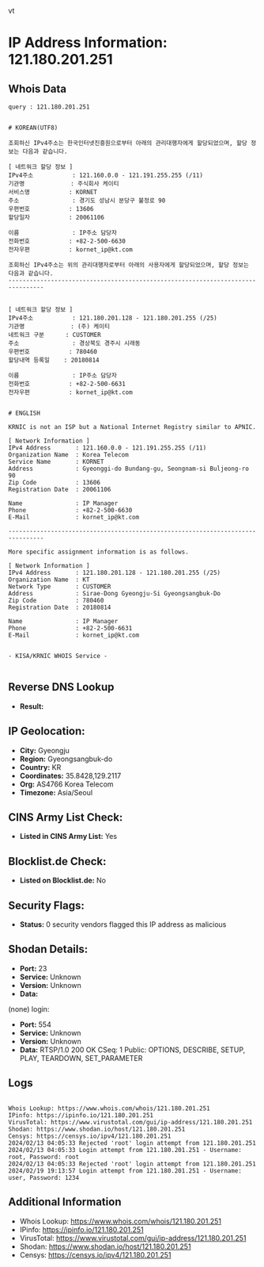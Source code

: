 vt
# IP Address Information: 121.180.201.251

## Whois Data
```
query : 121.180.201.251


# KOREAN(UTF8)

조회하신 IPv4주소는 한국인터넷진흥원으로부터 아래의 관리대행자에게 할당되었으며, 할당 정보는 다음과 같습니다.

[ 네트워크 할당 정보 ]
IPv4주소           : 121.160.0.0 - 121.191.255.255 (/11)
기관명             : 주식회사 케이티
서비스명           : KORNET
주소               : 경기도 성남시 분당구 불정로 90
우편번호           : 13606
할당일자           : 20061106

이름               : IP주소 담당자
전화번호           : +82-2-500-6630
전자우편           : kornet_ip@kt.com

조회하신 IPv4주소는 위의 관리대행자로부터 아래의 사용자에게 할당되었으며, 할당 정보는 다음과 같습니다.
--------------------------------------------------------------------------------


[ 네트워크 할당 정보 ]
IPv4주소           : 121.180.201.128 - 121.180.201.255 (/25)
기관명             : (주) 케이티
네트워크 구분      : CUSTOMER
주소               : 경상북도 경주시 시래동
우편번호           : 780460
할당내역 등록일    : 20180814

이름               : IP주소 담당자
전화번호           : +82-2-500-6631
전자우편           : kornet_ip@kt.com


# ENGLISH

KRNIC is not an ISP but a National Internet Registry similar to APNIC.

[ Network Information ]
IPv4 Address       : 121.160.0.0 - 121.191.255.255 (/11)
Organization Name  : Korea Telecom
Service Name       : KORNET
Address            : Gyeonggi-do Bundang-gu, Seongnam-si Buljeong-ro 90
Zip Code           : 13606
Registration Date  : 20061106

Name               : IP Manager
Phone              : +82-2-500-6630
E-Mail             : kornet_ip@kt.com

--------------------------------------------------------------------------------

More specific assignment information is as follows.

[ Network Information ]
IPv4 Address       : 121.180.201.128 - 121.180.201.255 (/25)
Organization Name  : KT
Network Type       : CUSTOMER
Address            : Sirae-Dong Gyeongju-Si Gyeongsangbuk-Do
Zip Code           : 780460
Registration Date  : 20180814

Name               : IP Manager
Phone              : +82-2-500-6631
E-Mail             : kornet_ip@kt.com


- KISA/KRNIC WHOIS Service -


```
## Reverse DNS Lookup
- **Result:** 

## IP Geolocation:
- **City:** Gyeongju
- **Region:** Gyeongsangbuk-do
- **Country:** KR
- **Coordinates:** 35.8428,129.2117
- **Org:** AS4766 Korea Telecom
- **Timezone:** Asia/Seoul

## CINS Army List Check:
- **Listed in CINS Army List:** 
Yes

## Blocklist.de Check:
- **Listed on Blocklist.de:** 
No

## Security Flags:
- **Status:** 0 security vendors flagged this IP address as malicious

## Shodan Details:
- **Port:** 23
- **Service:** Unknown
- **Version:** Unknown
- **Data:** 
(none) login: 

- **Port:** 554
- **Service:** Unknown
- **Version:** Unknown
- **Data:** RTSP/1.0 200 OK
CSeq: 1
Public: OPTIONS, DESCRIBE, SETUP, PLAY, TEARDOWN, SET_PARAMETER



## Logs
```

Whois Lookup: https://www.whois.com/whois/121.180.201.251
IPinfo: https://ipinfo.io/121.180.201.251
VirusTotal: https://www.virustotal.com/gui/ip-address/121.180.201.251
Shodan: https://www.shodan.io/host/121.180.201.251
Censys: https://censys.io/ipv4/121.180.201.251
2024/02/13 04:05:33 Rejected 'root' login attempt from 121.180.201.251
2024/02/13 04:05:33 Login attempt from 121.180.201.251 - Username: root, Password: root
2024/02/13 04:05:33 Rejected 'root' login attempt from 121.180.201.251
2024/02/19 19:13:57 Login attempt from 121.180.201.251 - Username: user, Password: 1234

```
## Additional Information
- Whois Lookup: https://www.whois.com/whois/121.180.201.251
- IPinfo: https://ipinfo.io/121.180.201.251
- VirusTotal: https://www.virustotal.com/gui/ip-address/121.180.201.251
- Shodan: https://www.shodan.io/host/121.180.201.251
- Censys: https://censys.io/ipv4/121.180.201.251

